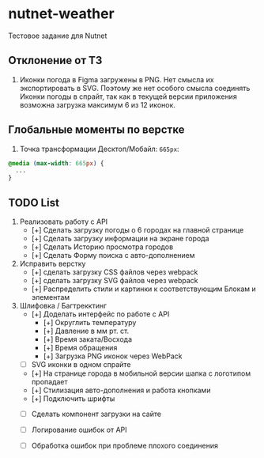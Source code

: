 # nutnet-weather

Тестовое задание для Nutnet

## Отклонение от ТЗ

1. Иконки погода в Figma загружены в PNG. Нет смысла их экспортировать в SVG.
Поэтому же нет особого смысла соединять Иконки погоды в спрайт, так как в текущей
версии приложения возможна загрузка максимум 6 из 12 иконок.

## Глобальные моменты по верстке

1. Точка трансформации Десктоп/Мобайл: `665px`:

```css
@media (max-width: 665px) {
  ...
}
```

## TODO List

1. Реализовать работу с API
   - [+] Сделать загрузку погоды о 6 городах на главной странице
   - [+] Сделать загрузку информации на экране города
   - [+] Сделать Историю просмотра городов
   - [+] Сделать Форму поиска с авто-дополнением
2. Исправить верстку
   - [+] сделать загрузку CSS файлов через webpack
   - [+] сделать загрузку SVG файлов через webpack
   - [+] Распределить стили и картинки к соответствующим Блокам и элементам
3. Шлифовка / Багтрекктинг
   - [+] Доделать интерфейс по работе с API
     - [+] Округлить температуру
     - [+] Давление в мм рт. ст.
     - [+] Время заката/Восхода
     - [+] Время обращения
     - [+] Загрузка PNG иконок через WebPack
   - [ ] SVG иконки в одном спрайте
   - [+] На странице города в мобильной версии шапка с логотипом пропадает
   - [+] Стилизация авто-дополнения и работа кнопками
   - [+] Подключить шрифты
   - [ ] Сделать компонент загрузки на сайте
   - [ ] Логирование ошибок от API
   - [ ] Обработка ошибок при проблеме плохого соединения

